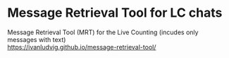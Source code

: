 # Message Retrieval Tool for LC chats
Message Retrieval Tool (MRT) for the Live Counting (incudes only messages with text)  
https://ivanludvig.github.io/message-retrieval-tool/
